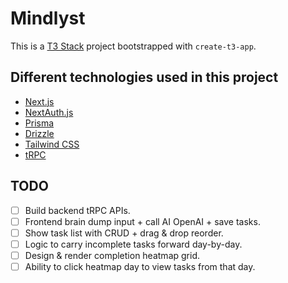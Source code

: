 # Mindlyst

This is a [T3 Stack](https://create.t3.gg/) project bootstrapped with `create-t3-app`.

## Different technologies used in this project

- [Next.js](https://nextjs.org)
- [NextAuth.js](https://next-auth.js.org)
- [Prisma](https://prisma.io)
- [Drizzle](https://orm.drizzle.team)
- [Tailwind CSS](https://tailwindcss.com)
- [tRPC](https://trpc.io)


## TODO

- [ ] Build backend tRPC APIs.
- [ ] Frontend brain dump input + call AI OpenAI + save tasks.
- [ ] Show task list with CRUD + drag & drop reorder.
- [ ] Logic to carry incomplete tasks forward day-by-day.
- [ ] Design & render completion heatmap grid.
- [ ] Ability to click heatmap day to view tasks from that day.